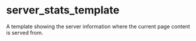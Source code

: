 # server_stats_template
A template showing the server information where the current page content is served from.
